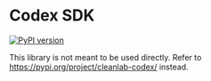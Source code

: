 # Codex SDK

<!-- prettier-ignore -->
[![PyPI version](https://img.shields.io/pypi/v/codex-sdk.svg?label=pypi%20(stable))](https://pypi.org/project/codex-sdk/)

This library is not meant to be used directly. Refer to https://pypi.org/project/cleanlab-codex/ instead.
